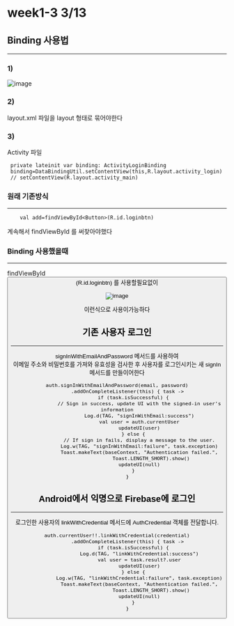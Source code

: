 # week1-3 3/13

## Binding 사용법
-------------------------

###  1)
![image](https://user-images.githubusercontent.com/97229292/158057038-00095419-2b42-4c96-ac3d-c3092849fdd8.png)

### 2)
layout.xml 파일을 layout 형태로 묶어야한다


### 3)
Activity 파일
 ```
  private lateinit var binding: ActivityLoginBinding
  binding=DataBindingUtil.setContentView(this,R.layout.activity_login)
  // setContentView(R.layout.activity_main)
 ```
 
### 원래 기존방식  
--------------------------------------

```
    val add=findViewById<Button>(R.id.loginbtn)
```

계속해서 findViewById 를 써찾아야했다

### Binding 사용했을때 
--------------------------------------
findViewById<Button>(R.id.loginbtn) 를 사용할필요없이   
  
  
  
![image](https://user-images.githubusercontent.com/97229292/158057121-85048b21-9e3d-433f-a1fa-2a2d0735d65d.png)
  
  이런식으로 사용이가능하다   
  
  
## 기존 사용자 로그인
--------------------------------------

signInWithEmailAndPassword 메서드를 사용하여    
 이메일 주소와 비밀번호를 가져와 유효성을 검사한 후 사용자를 로그인시키는 새 signIn 메서드를 만들이어한다
 
 ```
 auth.signInWithEmailAndPassword(email, password)
        .addOnCompleteListener(this) { task ->
            if (task.isSuccessful) {
                // Sign in success, update UI with the signed-in user's information
                Log.d(TAG, "signInWithEmail:success")
                val user = auth.currentUser
                updateUI(user)
            } else {
                // If sign in fails, display a message to the user.
                Log.w(TAG, "signInWithEmail:failure", task.exception)
                Toast.makeText(baseContext, "Authentication failed.",
                        Toast.LENGTH_SHORT).show()
                updateUI(null)
            }
        }
 ```
 

## Android에서 익명으로 Firebase에 로그인
 
 ------------------------------------------
로그인한 사용자의 linkWithCredential 메서드에 AuthCredential 객체를 전달합니다.
 
 ```
 auth.currentUser!!.linkWithCredential(credential)
        .addOnCompleteListener(this) { task ->
            if (task.isSuccessful) {
                Log.d(TAG, "linkWithCredential:success")
                val user = task.result?.user
                updateUI(user)
            } else {
                Log.w(TAG, "linkWithCredential:failure", task.exception)
                Toast.makeText(baseContext, "Authentication failed.",
                        Toast.LENGTH_SHORT).show()
                updateUI(null)
            }
        }
 ```
  
